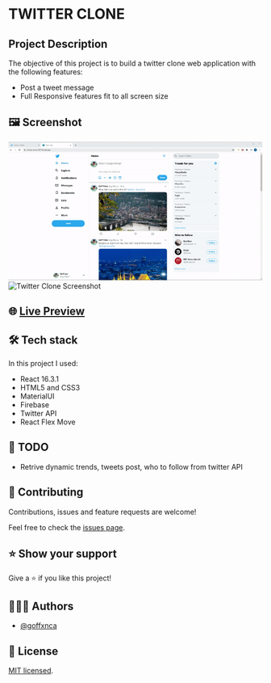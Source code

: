 # TWITTER CLONE

## Project Description

The objective of this project is to build a twitter clone web application with the following features:

- Post a tweet message
- Full Responsive features fit to all screen size

## 🖼️ Screenshot

![Twitter Clone Screenshot](./docs/twitter-clone-gif1.gif)
![Twitter Clone Screenshot](./docs/twitter-clone-gif2.gif)

## 🌐 [Live Preview](https://twitter-clone-50729.web.app/)

## 🛠️ Tech stack

In this project I used:

- React 16.3.1
- HTML5 and CSS3
- MaterialUI
- Firebase
- Twitter API
- React Flex Move

## 🧾 TODO

- Retrive dynamic trends, tweets post, who to follow from twitter API

## 🤝 Contributing

Contributions, issues and feature requests are welcome!

Feel free to check the [issues page](../../issues).

## ⭐️ Show your support

Give a ⭐️ if you like this project!

## 👨🏽‍💻 Authors

- [@goffxnca](https://github.com/goffxnca/)

## 📝 License

[MIT licensed](./LICENSE).
